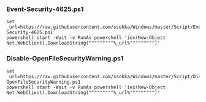 ### Event-Security-4625.ps1
```
set _url=https://raw.githubusercontent.com/ssokka/Windows/master/Script/Event-Security-4625.ps1
powershell start -Wait -v RunAs powershell 'iex(New-Object Net.WebClient).DownloadString("""""""""%_url%""""""""")'

```

### Disable-OpenFileSecurityWarning.ps1
```
set _url=https://raw.githubusercontent.com/ssokka/Windows/master/Script/Disable-OpenFileSecurityWarning.ps1
powershell start -Wait -v RunAs powershell 'iex(New-Object Net.WebClient).DownloadString("""""""""%_url%""""""""")'

```
